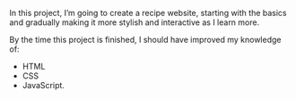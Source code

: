 In this project, I’m going to create a recipe website, starting with the basics and gradually making it more stylish and interactive as I learn more.

By the time this project is finished, I should have improved my knowledge of:
 
* HTML 
* CSS
* JavaScript.